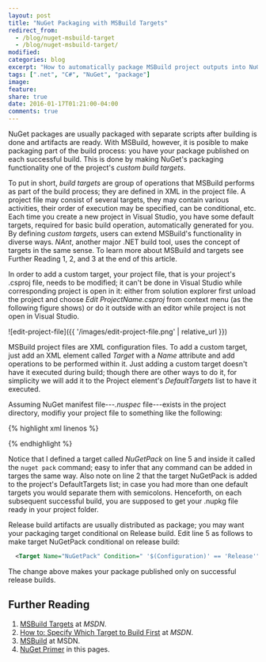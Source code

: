 ```yaml
---
layout: post
title: "NuGet Packaging with MSBuild Targets"
redirect_from:
  - /blog/nuget-msbuild-target
  - /blog/nuget-msbuild-target/
modified:
categories: blog
excerpt: "How to automatically package MSBuild project outputs into NuGet packages during build."
tags: [".net", "C#", "NuGet", "package"]
image:
feature:
share: true
date: 2016-01-17T01:21:00-04:00
comments: true
---
```


NuGet packages are usually packaged with separate scripts after building is done and artifacts are ready. With MSBuild, however, it is posible to make packaging part of the build process: you have your package published on each successful build. This is done by making NuGet's packaging functionality one of the project's *custom build targets*.

To put in short, *build targets* are group of operations that MSBuild performs as part of the build process; they are defined in XML in the project file. A project file may consist of several targets, they may contain various activities, their order of execution may be specified, can be conditional, etc. Each time you create a new project in Visual Studio, you have some default targets, required for basic build operation, automatically generated for you. By defining *custom targets*, users can extend MSBuild's functionality in diverse ways. *NAnt*, another major .NET build tool, uses the concept of targets in the same sense. To learn more about MSBuild and targets see Further Reading 1, 2, and 3 at the end of this article.

In order to add a custom target, your project file, that is your project's .csproj file, needs to be modified; it can't be done in Visual Studio while corresponding project is open in it: either from solution explorer first unload the project and choose *Edit ProjectName.csproj* from context menu (as the following figure shows) or do it outside with an editor while project is not open in Visual Studio.

![edit-project-file]({{ '/images/edit-project-file.png' | relative_url }})

MSBuild project files are XML configuration files. To add a custom target, just add an XML element called *Target* with a *Name* attribute and add operations to be performed within it. Just adding a custom target doesn't have it executed during build; though there are other ways to do it, for simplicity we will add it to the Project element's *DefaultTargets* list to have it executed. 

Assuming NuGet manifest file---*.nuspec* file---exists in the project directory, modifiy your project file to something like the following:

{% highlight xml linenos %}
<?xml version="1.0" encoding="utf-8"?>
<Project ToolsVersion="12.0" InitialTargets="Build" DefaultTargets=" NuGetPack" xmlns="http://schemas.microsoft.com/developer/msbuild/2003">
  <!--Project properties automatically 
    generated by IDE -->
  <Target Name="NuGetPack">
    <Exec Command="nuget pack YourProjectName.csproj" />
  </Target>
</Project>
{% endhighlight %}

Notice that I defined a target called *NuGetPack* on line 5 and inside it called the `nuget pack` command; easy to infer that any command can be added in targes the same way. Also note on line 2 that the target NuGetPack is added to the project's DefaultTargets list; in case you had more than one default targets you would separate them with semicolons. Henceforth, on each subsequent successful build, you are supposed to get your .nupkg file ready in your project folder.

Release build artifacts are usually distributed as package; you may want your packaging target conditional on Release build. Edit line 5 as follows to make target NuGetPack conditional on release build:

```xml
  <Target Name="NuGetPack" Condition=" '$(Configuration)' == 'Release'">
```

The change above makes your package published only on successful release builds.

Further Reading
---------------
1. [MSBuild Targets](https://msdn.microsoft.com/en-us/library/ms171462(v=vs.140).aspx) at *MSDN*.
2. [How to: Specify Which Target to Build First](https://msdn.microsoft.com/en-us/library/ms171463.aspx) at *MSDN*.
3. [MSBuild](https://msdn.microsoft.com/en-us/library/dd393574.aspx) at MSDN.
4. [NuGet Primer](/articles/nuget-package/) in this pages.

